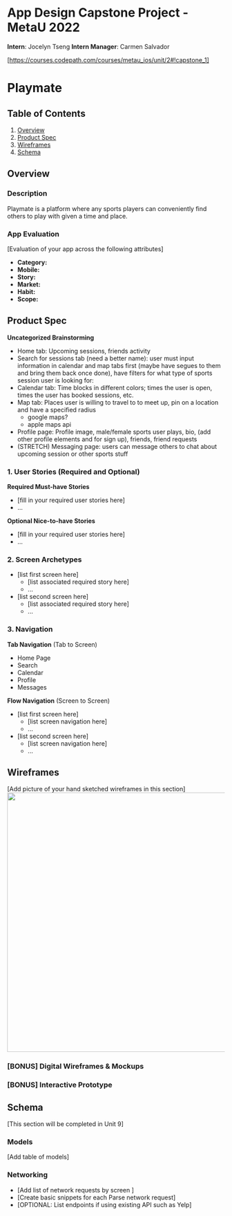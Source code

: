 App Design Capstone Project - MetaU 2022
===
**Intern**: Jocelyn Tseng
**Intern Manager**: Carmen Salvador

[https://courses.codepath.com/courses/metau_ios/unit/2#!capstone_1]

# Playmate

## Table of Contents
1. [Overview](#Overview)
3. [Product Spec](#Product-Spec)
4. [Wireframes](#Wireframes)
5. [Schema](#Schema)

## Overview
### Description
Playmate is a platform where any sports players can conveniently find others to play with given a time and place.

### App Evaluation
[Evaluation of your app across the following attributes]
- **Category:** 
- **Mobile:**
- **Story:** 
- **Market:** 
- **Habit:** 
- **Scope:**

## Product Spec

**Uncategorized Brainstorming**
* Home tab: Upcoming sessions, friends activity
* Search for sessions tab (need a better name): user must input information in calendar and map tabs first (maybe have segues to them and bring them back once done), have filters for what type of sports session user is looking for: 
* Calendar tab: Time blocks in different colors; times the user is open, times the user has booked sessions, etc.
* Map tab: Places user is willing to travel to to meet up, pin on a location and have a specified radius
    * google maps?
    * apple maps api
* Profile page: Profile image, male/female sports user plays, bio, (add other profile elements and for sign up), friends, friend requests
* (STRETCH) Messaging page: users can message others to chat about upcoming session or other sports stuff

### 1. User Stories (Required and Optional)

**Required Must-have Stories**

* [fill in your required user stories here]
* ...

**Optional Nice-to-have Stories**

* [fill in your required user stories here]
* ...

### 2. Screen Archetypes

* [list first screen here]
   * [list associated required story here]
   * ...
* [list second screen here]
   * [list associated required story here]
   * ...

### 3. Navigation

**Tab Navigation** (Tab to Screen)

* Home Page
* Search
* Calendar
* Profile
* Messages

**Flow Navigation** (Screen to Screen)

* [list first screen here]
   * [list screen navigation here]
   * ...
* [list second screen here]
   * [list screen navigation here]
   * ...

## Wireframes
[Add picture of your hand sketched wireframes in this section]
<img src="YOUR_WIREFRAME_IMAGE_URL" width=600>

### [BONUS] Digital Wireframes & Mockups

### [BONUS] Interactive Prototype

## Schema 
[This section will be completed in Unit 9]
### Models
[Add table of models]
### Networking
- [Add list of network requests by screen ]
- [Create basic snippets for each Parse network request]
- [OPTIONAL: List endpoints if using existing API such as Yelp]
